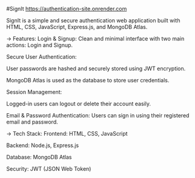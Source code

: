 #SignIt
https://authentication-site.onrender.com

SignIt is a simple and secure authentication web application built with HTML, CSS, JavaScript, Express.js, and MongoDB Atlas.

-> Features:
   Login & Signup: Clean and minimal interface with two main actions: Login and Signup.

   Secure User Authentication:

   User passwords are hashed and securely stored using JWT encryption.

   MongoDB Atlas is used as the database to store user credentials.

  Session Management:

  Logged-in users can logout or delete their account easily.

  Email & Password Authentication: Users can sign in using their registered email and password.

-> Tech Stack:
  Frontend: HTML, CSS, JavaScript

  Backend: Node.js, Express.js

  Database: MongoDB Atlas

  Security: JWT (JSON Web Token)


